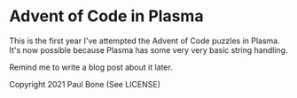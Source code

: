 Advent of Code in Plasma
========================

This is the first year I've attempted the Advent of Code puzzles in Plasma.
It's now possible because Plasma has some very very basic string handling.

Remind me to write a blog post about it later.

Copyright 2021 Paul Bone (See LICENSE)

